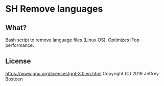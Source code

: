 # SH Remove languages

## What?
Bash script to remove language files (Linux OS).
Optimizes iTop performance.

## License
https://www.gnu.org/licenses/gpl-3.0.en.html
Copyright (C) 2019 Jeffrey Bostoen
